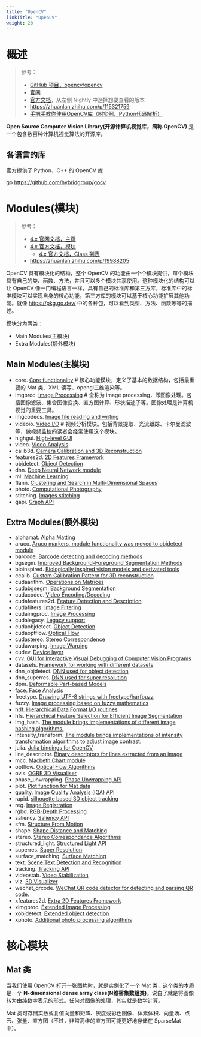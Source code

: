 ```yaml
---
title: "OpenCV"
linkTitle: "OpenCV"
weight: 20
---
```


# 概述

> 参考：
> - [GitHub 项目，opencv/opencv](https://github.com/opencv/opencv)
> - [官网](https://opencv.org/)
> - [官方文档](https://docs.opencv.org/)，从左侧 Nightly 中选择想要查看的版本
> - <https://zhuanlan.zhihu.com/p/115321759>
> - [手把手教你使用OpenCV库（附实例、Python代码解析）](https://www.jiqizhixin.com/articles/2019-03-22-10)

**Open Source Computer Vision Library(开源计算机视觉库，简称 OpenCV)** 是一个包含数百种计算机视觉算法的开源库。

## 各语言的库

官方提供了 Python、C++ 的 OpenCV 库

go https://github.com/hybridgroup/gocv

# Modules(模块)

> 参考：
> - [4.x 官网文档，主页](https://docs.opencv.org/4.x/index.html)
> - [4.x 官方文档，模块](https://docs.opencv.org/4.x/modules.html)
>     - [4.x 官方文档，Class 列表](https://docs.opencv.org/4.x/annotated.html)
> - https://zhuanlan.zhihu.com/p/19988205

OpenCV 具有模块化的结构，整个 OpenCV 的功能由一个个模块提供，每个模块具有自己的类、函数、方法，并且可以多个模块共享使用。这种模块化的结构可以让 OpenCV 像一门编程语言一样，具有自己的标准库和第三方库，标准库中的标准模块可以实现自身的核心功能，第三方库的模块可以基于核心功能扩展其他功能。就像 <https://pkg.go.dev/> 中的各种包，可以看到类型、方法、函数等等的描述。

模块分为两类：

- Main Modules(主模块)
- Extra Modules(额外模块)

## Main Modules(主模块)

-   core. [Core functionality](https://docs.opencv.org/4.x/d0/de1/group__core.html) # 核心功能模块，定义了基本的数据结构，包括最重要的 Mat 类、XML 读写、opengl三维渲染等。
-   imgproc. [Image Processing](https://docs.opencv.org/4.x/d7/dbd/group__imgproc.html) # 全称为 image processing，即图像处理。包括图像滤波、集合图像变换、直方图计算、形状描述子等。图像处理是计算机视觉的重要工具。
-   imgcodecs. [Image file reading and writing](https://docs.opencv.org/4.x/d4/da8/group__imgcodecs.html)
-   videoio. [Video I/O](https://docs.opencv.org/4.x/dd/de7/group__videoio.html) # 视频分析模块。包括背景提取、光流跟踪、卡尔曼滤波等，做视频监控的读者会经常使用这个模块。
-   highgui. [High-level GUI](https://docs.opencv.org/4.x/d7/dfc/group__highgui.html)
-   video. [Video Analysis](https://docs.opencv.org/4.x/d7/de9/group__video.html)
-   calib3d. [Camera Calibration and 3D Reconstruction](https://docs.opencv.org/4.x/d9/d0c/group__calib3d.html)
-   features2d. [2D Features Framework](https://docs.opencv.org/4.x/da/d9b/group__features2d.html)
-   objdetect. [Object Detection](https://docs.opencv.org/4.x/d5/d54/group__objdetect.html)
-   dnn. [Deep Neural Network module](https://docs.opencv.org/4.x/d6/d0f/group__dnn.html)
-   ml. [Machine Learning](https://docs.opencv.org/4.x/dd/ded/group__ml.html)
-   flann. [Clustering and Search in Multi-Dimensional Spaces](https://docs.opencv.org/4.x/dc/de5/group__flann.html)
-   photo. [Computational Photography](https://docs.opencv.org/4.x/d1/d0d/group__photo.html)
-   stitching. [Images stitching](https://docs.opencv.org/4.x/d1/d46/group__stitching.html)
-   gapi. [Graph API](https://docs.opencv.org/4.x/d0/d1e/gapi.html)

## Extra Modules(额外模块)

-   alphamat. [Alpha Matting](https://docs.opencv.org/4.x/d4/d40/group__alphamat.html)
-   aruco. [Aruco markers, module functionality was moved to objdetect module](https://docs.opencv.org/4.x/d9/d6a/group__aruco.html)
-   barcode. [Barcode detecting and decoding methods](https://docs.opencv.org/4.x/d2/dea/group__barcode.html)
-   bgsegm. [Improved Background-Foreground Segmentation Methods](https://docs.opencv.org/4.x/d2/d55/group__bgsegm.html)
-   bioinspired. [Biologically inspired vision models and derivated tools](https://docs.opencv.org/4.x/dd/deb/group__bioinspired.html)
-   ccalib. [Custom Calibration Pattern for 3D reconstruction](https://docs.opencv.org/4.x/d3/ddc/group__ccalib.html)
-   cudaarithm. [Operations on Matrices](https://docs.opencv.org/4.x/d5/d8e/group__cudaarithm.html)
-   cudabgsegm. [Background Segmentation](https://docs.opencv.org/4.x/d6/d17/group__cudabgsegm.html)
-   cudacodec. [Video Encoding/Decoding](https://docs.opencv.org/4.x/d0/d61/group__cudacodec.html)
-   cudafeatures2d. [Feature Detection and Description](https://docs.opencv.org/4.x/d6/d1d/group__cudafeatures2d.html)
-   cudafilters. [Image Filtering](https://docs.opencv.org/4.x/dc/d66/group__cudafilters.html)
-   cudaimgproc. [Image Processing](https://docs.opencv.org/4.x/d0/d05/group__cudaimgproc.html)
-   cudalegacy. [Legacy support](https://docs.opencv.org/4.x/d5/dc3/group__cudalegacy.html)
-   cudaobjdetect. [Object Detection](https://docs.opencv.org/4.x/d9/d3f/group__cudaobjdetect.html)
-   cudaoptflow. [Optical Flow](https://docs.opencv.org/4.x/d7/d3f/group__cudaoptflow.html)
-   cudastereo. [Stereo Correspondence](https://docs.opencv.org/4.x/dd/d47/group__cudastereo.html)
-   cudawarping. [Image Warping](https://docs.opencv.org/4.x/db/d29/group__cudawarping.html)
-   cudev. [Device layer](https://docs.opencv.org/4.x/df/dfc/group__cudev.html)
-   cvv. [GUI for Interactive Visual Debugging of Computer Vision Programs](https://docs.opencv.org/4.x/df/dff/group__cvv.html)
-   datasets. [Framework for working with different datasets](https://docs.opencv.org/4.x/d8/d00/group__datasets.html)
-   dnn_objdetect. [DNN used for object detection](https://docs.opencv.org/4.x/d5/df6/group__dnn__objdetect.html)
-   dnn_superres. [DNN used for super resolution](https://docs.opencv.org/4.x/d9/de0/group__dnn__superres.html)
-   dpm. [Deformable Part-based Models](https://docs.opencv.org/4.x/d9/d12/group__dpm.html)
-   face. [Face Analysis](https://docs.opencv.org/4.x/db/d7c/group__face.html)
-   freetype. [Drawing UTF-8 strings with freetype/harfbuzz](https://docs.opencv.org/4.x/d4/dfc/group__freetype.html)
-   fuzzy. [Image processing based on fuzzy mathematics](https://docs.opencv.org/4.x/df/d5b/group__fuzzy.html)
-   hdf. [Hierarchical Data Format I/O routines](https://docs.opencv.org/4.x/db/d77/group__hdf.html)
-   hfs. [Hierarchical Feature Selection for Efficient Image Segmentation](https://docs.opencv.org/4.x/dc/d29/group__hfs.html)
-   img_hash. [The module brings implementations of different image hashing algorithms.](https://docs.opencv.org/4.x/d4/d93/group__img__hash.html)
-   intensity_transform. [The module brings implementations of intensity transformation algorithms to adjust image contrast.](https://docs.opencv.org/4.x/dc/dfe/group__intensity__transform.html)
-   julia. [Julia bindings for OpenCV](https://docs.opencv.org/4.x/d7/d44/group__julia.html)
-   line_descriptor. [Binary descriptors for lines extracted from an image](https://docs.opencv.org/4.x/dc/ddd/group__line__descriptor.html)
-   mcc. [Macbeth Chart module](https://docs.opencv.org/4.x/dd/d19/group__mcc.html)
-   optflow. [Optical Flow Algorithms](https://docs.opencv.org/4.x/d2/d84/group__optflow.html)
-   ovis. [OGRE 3D Visualiser](https://docs.opencv.org/4.x/d2/d17/group__ovis.html)
-   phase_unwrapping. [Phase Unwrapping API](https://docs.opencv.org/4.x/df/d3a/group__phase__unwrapping.html)
-   plot. [Plot function for Mat data](https://docs.opencv.org/4.x/db/dfe/group__plot.html)
-   quality. [Image Quality Analysis (IQA) API](https://docs.opencv.org/4.x/dc/d20/group__quality.html)
-   rapid. [silhouette based 3D object tracking](https://docs.opencv.org/4.x/d4/dc4/group__rapid.html)
-   reg. [Image Registration](https://docs.opencv.org/4.x/db/d61/group__reg.html)
-   rgbd. [RGB-Depth Processing](https://docs.opencv.org/4.x/d2/d3a/group__rgbd.html)
-   saliency. [Saliency API](https://docs.opencv.org/4.x/d8/d65/group__saliency.html)
-   sfm. [Structure From Motion](https://docs.opencv.org/4.x/d8/d8c/group__sfm.html)
-   shape. [Shape Distance and Matching](https://docs.opencv.org/4.x/d1/d85/group__shape.html)
-   stereo. [Stereo Correspondance Algorithms](https://docs.opencv.org/4.x/dd/d86/group__stereo.html)
-   structured_light. [Structured Light API](https://docs.opencv.org/4.x/d1/d90/group__structured__light.html)
-   superres. [Super Resolution](https://docs.opencv.org/4.x/d7/d0a/group__superres.html)
-   surface_matching. [Surface Matching](https://docs.opencv.org/4.x/d9/d25/group__surface__matching.html)
-   text. [Scene Text Detection and Recognition](https://docs.opencv.org/4.x/d4/d61/group__text.html)
-   tracking. [Tracking API](https://docs.opencv.org/4.x/d9/df8/group__tracking.html)
-   videostab. [Video Stabilization](https://docs.opencv.org/4.x/d5/d50/group__videostab.html)
-   viz. [3D Visualizer](https://docs.opencv.org/4.x/d1/d19/group__viz.html)
-   wechat_qrcode. [WeChat QR code detector for detecting and parsing QR code.](https://docs.opencv.org/4.x/dd/d63/group__wechat__qrcode.html)
-   xfeatures2d. [Extra 2D Features Framework](https://docs.opencv.org/4.x/d1/db4/group__xfeatures2d.html)
-   ximgproc. [Extended Image Processing](https://docs.opencv.org/4.x/df/d2d/group__ximgproc.html)
-   xobjdetect. [Extended object detection](https://docs.opencv.org/4.x/d4/d54/group__xobjdetect.html)
-   xphoto. [Additional photo processing algorithms](https://docs.opencv.org/4.x/de/daa/group__xphoto.html)

# 核心模块

## Mat 类

当我们使用 OpenCV 打开一张图片时，就是实例化了一个 Mat 类，这个类的本质是一个 **N-dimensional dense array class(N维密集数组类)**。说白了就是将图像转为由纯数字表示的形式。任何对图像的处理，其实就是数学计算。

Mat 类可存储实数或复值向量和矩阵、灰度或彩色图像、体素体积、向量场、点云、张量、直方图（不过，非常高维的直方图可能更好地存储在 SparseMat 中）。